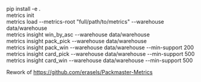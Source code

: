 pip install -e .  
metrics init  
metrics load --metrics-root "full/path/to/metrics" --warehouse data/warehouse  
metrics insight win_by_asc --warehouse data/warehouse  
metrics insight pack_pick  --warehouse data/warehouse  
metrics insight pack_win   --warehouse data/warehouse --min-support 200  
metrics insight card_pick  --warehouse data/warehouse --min-support 500  
metrics insight card_win   --warehouse data/warehouse --min-support 500  

Rework of https://github.com/erasels/Packmaster-Metrics